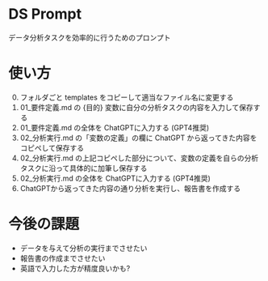 # DS Prompt

データ分析タスクを効率的に行うためのプロンプト

# 使い方
0. フォルダごと templates をコピーして適当なファイル名に変更する
0. 01_要件定義.md の {目的} 変数に自分の分析タスクの内容を入力して保存する
0. 01_要件定義.md の全体を ChatGPTに入力する (GPT4推奨)
0. 02_分析実行.md の「変数の定義」の欄に ChatGPT から返ってきた内容をコピペして保存する
0. 02_分析実行.md の上記コピペした部分について、変数の定義を自らの分析タスクに沿って具体的に加筆し保存する
0. 02_分析実行.md の全体を ChatGPTに入力する (GPT4推奨)
0. ChatGPTから返ってきた内容の通り分析を実行し、報告書を作成する


# 今後の課題
- データを与えて分析の実行までさせたい
- 報告書の作成までさせたい
- 英語で入力した方が精度良いかも?